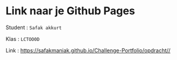 # Link naar je Github Pages

Student : `Safak akkurt`

Klas    : `LCTOO0D`

Link    : https://safakmaniak.github.io/Challenge-Portfolio/opdracht//